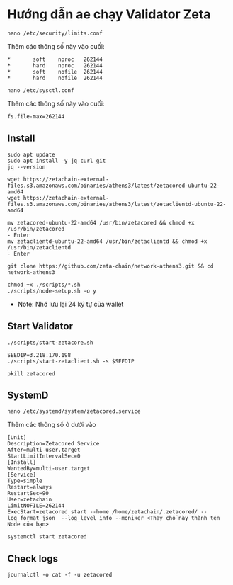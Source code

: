 # Hướng dẫn ae chạy Validator Zeta

```
nano /etc/security/limits.conf
```
Thêm các thông số này vào cuối:
```
*       soft    nproc   262144
*       hard    nproc   262144
*       soft    nofile  262144
*       hard    nofile  262144
```
```
nano /etc/sysctl.conf
```
Thêm các thông số này vào cuối:
```
fs.file-max=262144
```
## Install
```
sudo apt update
sudo apt install -y jq curl git
jq --version
```
```
wget https://zetachain-external-files.s3.amazonaws.com/binaries/athens3/latest/zetacored-ubuntu-22-amd64
wget https://zetachain-external-files.s3.amazonaws.com/binaries/athens3/latest/zetaclientd-ubuntu-22-amd64
```
```
mv zetacored-ubuntu-22-amd64 /usr/bin/zetacored && chmod +x /usr/bin/zetacored
- Enter
mv zetaclientd-ubuntu-22-amd64 /usr/bin/zetaclientd && chmod +x /usr/bin/zetaclientd
- Enter
```
```
git clone https://github.com/zeta-chain/network-athens3.git && cd network-athens3
```
```
chmod +x ./scripts/*.sh
./scripts/node-setup.sh -o y
```
* Note: Nhớ lưu lại 24 ký tự của wallet
## Start Validator
```
./scripts/start-zetacore.sh
```
```
SEEDIP=3.218.170.198
./scripts/start-zetaclient.sh -s $SEEDIP
```
```
pkill zetacored
```
## SystemD
```
nano /etc/systemd/system/zetacored.service
```
Thêm các thông số ở dưới vào
```
[Unit]
Description=Zetacored Service
After=multi-user.target
StartLimitIntervalSec=0
[Install]
WantedBy=multi-user.target
[Service]
Type=simple
Restart=always
RestartSec=90
User=zetachain
LimitNOFILE=262144
ExecStart=zetacored start --home /home/zetachain/.zetacored/ --log_format json  --log_level info --moniker <Thay chỗ này thành tên Node của bạn>
```
```
systemctl start zetacored
```
## Check logs
```
journalctl -o cat -f -u zetacored
```
